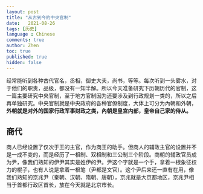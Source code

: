 ```yaml
---
layout: post
title: "从古到今的中央官制"
date:   2021-08-26
tags: [历史]
language : Chinese
comments: true
author: Zhen
toc: true
published: true
hidden: false
---
```

经常能听到各种古代官名，丞相，御史大夫，尚书，等等。每次听到一头雾水，对于他们的职责，品级，都没有一知半解。所以今天准备研究下历朝历代的官制，这一篇主要研究中央官制，至于地方官制因为还要涉及到行政规划一类的，所以之后再单独研究。中央官制就是中央政府的各种官僚制度，大体上可分为內朝和外朝，**外朝就是对外的国家行政军事财政之类，內朝是皇宫内部，皇帝自己家的侍从。**

## 商代
商人已经设置了仅次于王的主官，作为商王的助手。但商人的辅政主官的设置并不是一成不变的，而是经历了一相制、双相制和三公制三个阶段。商朝的辅政官员成为尹，像我们熟知的伊尹其实是姓伊的尹。尹这个字就是一个手，拿着一根象征权力的棍子，也有人说是拿着一根笔（尹都是文官）。这个尹后来还一直有在用，像我们熟知的京兆尹（秦朝、汉朝、隋朝、唐朝），京兆就是大京都地区，京兆尹相当于首都行政区首长，放在今天就是北京市长。
<!--stackedit_data:
eyJoaXN0b3J5IjpbLTE2Njg3OTAzODEsODYxNzgwODAxLC0xMT
I3NDAwNzUxLDEyNTI3NTM0MjddfQ==
-->